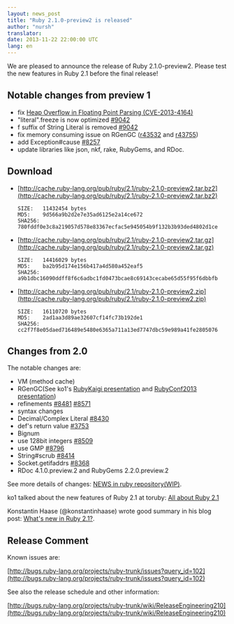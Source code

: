 ```yaml
---
layout: news_post
title: "Ruby 2.1.0-preview2 is released"
author: "nursh"
translator:
date: 2013-11-22 22:00:00 UTC
lang: en
---
```


We are pleased to announce the release of Ruby 2.1.0-preview2.
Please test the new features in Ruby 2.1 before the final release!

## Notable changes from preview 1

* fix [Heap Overflow in Floating Point Parsing (CVE-2013-4164)](http://staging.ruby-lang.org/en/news/2013/11/22/heap-overflow-in-floating-point-parsing-cve-2013-4164/)
* "literal".freeze is now optimized [#9042](https://bugs.ruby-lang.org/issues/9042)
* f suffix of String Literal is removed [#9042](https://bugs.ruby-lang.org/issues/9042)
* fix memory consuming issue on RGenGC ([r43532](http://svn.ruby-lang.org/cgi-bin/viewvc.cgi?view=rev&revision=43532) and [r43755](http://svn.ruby-lang.org/cgi-bin/viewvc.cgi?view=rev&revision=43755))
* add Exception#cause [#8257](https://bugs.ruby-lang.org/issues/8257)
* update libraries like json, nkf, rake, RubyGems, and RDoc.

## Download

* [http://cache.ruby-lang.org/pub/ruby/2.1/ruby-2.1.0-preview2.tar.bz2](http://cache.ruby-lang.org/pub/ruby/2.1/ruby-2.1.0-preview2.tar.bz2)

      SIZE:   11432454 bytes
      MD5:    9d566a9b2d2e7e35ad6125e2a14ce672
      SHA256: 780fddf0e3c8a219057d578e83367ecfac5e945054b9f132b3b93ded4802d1ce

* [http://cache.ruby-lang.org/pub/ruby/2.1/ruby-2.1.0-preview2.tar.gz](http://cache.ruby-lang.org/pub/ruby/2.1/ruby-2.1.0-preview2.tar.gz)

      SIZE:   14416029 bytes
      MD5:    ba2b95d174e156b417a4d580a452eaf5
      SHA256: a9b1dbc16090ddff8f6c6adbc1fd0473bcae8c69143cecabe65d55f95f6dbbfb

* [http://cache.ruby-lang.org/pub/ruby/2.1/ruby-2.1.0-preview2.zip](http://cache.ruby-lang.org/pub/ruby/2.1/ruby-2.1.0-preview2.zip)

      SIZE:   16110720 bytes
      MD5:    2ad1aa3d89ae32607cf14fc73b192de1
      SHA256: cc2f7f8e05daed716489e5480e6365a711a13ed7747dbc59e989a41fe2805076

## Changes from 2.0

The notable changes are:

* VM (method cache)
* RGenGC(See ko1's [RubyKaigi presentation](http://rubykaigi.org/2013/talk/S73) and [RubyConf2013 presentation](http://www.atdot.net/~ko1/activities/rubyconf2013-ko1_pub.pdf))
* refinements [#8481](https://bugs.ruby-lang.org/issues/8481) [#8571](https://bugs.ruby-lang.org/issues/8571)
* syntax changes
 * Decimal/Complex Literal [#8430](https://bugs.ruby-lang.org/issues/8430)
 * def's return value [#3753](https://bugs.ruby-lang.org/issues/3753)
* Bignum
 * use 128bit integers [#8509](https://bugs.ruby-lang.org/issues/8509)
 * use GMP [#8796](https://bugs.ruby-lang.org/issues/8796)
* String#scrub [#8414](https://bugs.ruby-lang.org/issues/8414)
* Socket.getifaddrs [#8368](https://bugs.ruby-lang.org/issues/8368)
* RDoc 4.1.0.preview.2 and RubyGems 2.2.0.preview.2

See more details of changes: [NEWS in ruby repository(WIP)](https://github.com/ruby/ruby/blob/v2_1_0_preview2/NEWS).

ko1 talked about the new features of Ruby 2.1 at toruby: [All about Ruby 2.1](http://www.atdot.net/~ko1/activities/toruby05-ko1.pdf)

Konstantin Haase (@konstantinhaase) wrote good summary in his blog post: [What's new in Ruby 2.1?](http://rkh.im/ruby-2.1).

## Release Comment

Known issues are:

[http://bugs.ruby-lang.org/projects/ruby-trunk/issues?query_id=102](http://bugs.ruby-lang.org/projects/ruby-trunk/issues?query_id=102)

See also the release schedule and other information:

[http://bugs.ruby-lang.org/projects/ruby-trunk/wiki/ReleaseEngineering210](http://bugs.ruby-lang.org/projects/ruby-trunk/wiki/ReleaseEngineering210)
